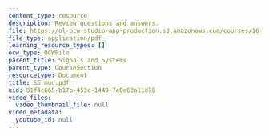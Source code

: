```yaml
---
content_type: resource
description: Review questions and answers.
file: https://ol-ocw-studio-app-production.s3.amazonaws.com/courses/16-01-unified-engineering-i-ii-iii-iv-fall-2005-spring-2006/81f4c665b17b453c14497e0e63a11d76_S5_mud.pdf
file_type: application/pdf
learning_resource_types: []
ocw_type: OCWFile
parent_title: Signals and Systems
parent_type: CourseSection
resourcetype: Document
title: S5_mud.pdf
uid: 81f4c665-b17b-453c-1449-7e0e63a11d76
video_files:
  video_thumbnail_file: null
video_metadata:
  youtube_id: null
---
```

